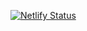 [![Netlify Status](https://api.netlify.com/api/v1/badges/0b9cf67b-de02-4147-9a89-c4e9f7cf7f5d/deploy-status)](https://app.netlify.com/sites/timely-pavlova-a4c768/deploys)
